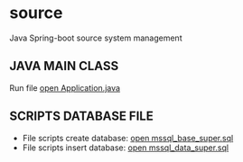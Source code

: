 # source
Java Spring-boot source system management

## JAVA MAIN CLASS
Run file [open Application.java](src/main/java/courage/Application.java#L9)

## SCRIPTS DATABASE FILE
- File scripts create database: [open mssql_base_super.sql](assets/mssql_base_super.sql)<br>
- File scripts insert database: [open mssql_data_super.sql](assets/mssql_data_super.sql)

